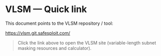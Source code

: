 # VLSM — Quick link

This document points to the VLSM repository / tool:

https://vlsm.git.safesploit.com/

> Click the link above to open the VLSM site (variable-length subnet masking resources and calculator).